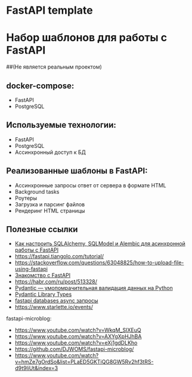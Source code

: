 # FastAPI template

# Набор шаблонов для работы с FastAPI
##(Не является реальным проектом)
## docker-compose:
- FastAPI
- PostgreSQL

## Используемые технологии:
- FastAPI
- PostgreSQL
- Ассинхронный доступ к БД

## Реализованные шаблоны в FastAPI:
- Ассинхронные запросы ответ от сервера в формате HTML
- Background tasks
- Роутеры
- Загрузка и парсинг файлов
- Рендеринг HTML страницы


## Полезные ссылки
- [Как настроить SQLAlchemy, SQLModel и Alembic для асинхронной работы с FastAPI](https://habr.com/ru/post/580866/)
- https://fastapi.tiangolo.com/tutorial/
- https://stackoverflow.com/questions/63048825/how-to-upload-file-using-fastapi
- [Знакомство с FastAPI](https://habr.com/ru/post/488468/)
- https://habr.com/ru/post/513328/
- [Pydantic — умопомрачительная валидация данных на Python](https://www.youtube.com/watch?v=dOO3GmX6ukU&t=1s)
- [Pydantic Library Types](https://pydantic-docs.helpmanual.io/usage/types/)
- [fastapi databases async запросы](https://www.youtube.com/watch?v=CcsbCRzaxoE)
- https://www.starlette.io/events/

fastapi-microblog:
- https://www.youtube.com/watch?v=WkqM_SIXEuQ
- https://www.youtube.com/watch?v=AXYgXpHJhBA
- https://www.youtube.com/watch?v=eXj1gdDLKho
- https://github.com/DJWOMS/fastapi-microblog/
- https://www.youtube.com/watch?v=hmZe7gOrdSo&list=PLaED5GKTiQG8GW5Rv2hf3tRS-d9t9liUt&index=3